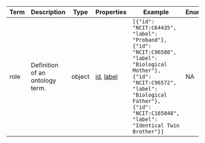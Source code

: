 |Term | Description | Type | Properties | Example | Enum|
| ---| ---| ---| ---| ---| --- |
| role | Definition of an ontology term. | object | [id](./id.md), [label](./label.md) | `[{"id": "NCIT:C64435", "label": "Proband"}, {"id": "NCIT:C96580", "label": "Biological Mother"}, {"id": "NCIT:C96572", "label": "Biological Father"}, {"id": "NCIT:C165848", "label": "Identical Twin Brother"}]` | NA|
